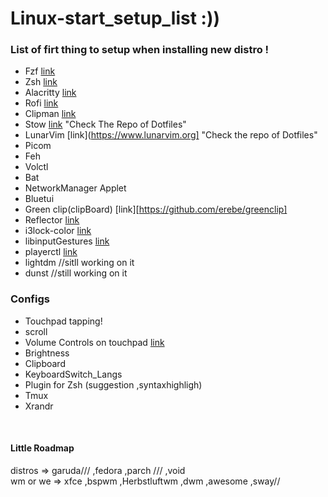 # Linux-start_setup_list :))

### List of firt thing to setup when installing new distro !

- Fzf [link](https://github.com/junegunn/fzf)
- Zsh [link](https://ohmyz.sh/) 
- Alacritty [link](https://github.com/alacritty/alacritty) 
- Rofi [link](https://github.com/davatorium/rofi)
- Clipman [link](https://github.com/chmouel/clipman)
- Stow [link](https://github.com/aspiers/stow) "Check The Repo of Dotfiles"
- LunarVim [link](https://www.lunarvim.org] "Check the repo of Dotfiles"
- Picom
- Feh
- Volctl
- Bat 
- NetworkManager Applet
- Bluetui
- Green clip(clipBoard) [link][https://github.com/erebe/greenclip]
- Reflector [link](https://wiki.archlinux.org/title/Reflector)
- i3lock-color [link](https://github.com/Raymo111/i3lock-color)
- libinputGestures [link](https://github.com/bulletmark/libinput-gestures)
- playerctl [link](https://github.com/altdesktop/playerctl)
- lightdm //sitll working on it 
- dunst //still working on it 


### Configs
- Touchpad tapping!
- scroll
- Volume Controls on touchpad [link](https://luxagraf.net/src/guide-to-switching-i3-to-sway)
- Brightness
- Clipboard
- KeyboardSwitch_Langs
- Plugin for Zsh (suggestion ,syntaxhighligh)
- Tmux
- Xrandr

<br/>

#### Little Roadmap
distros => garuda/// ,fedora ,parch /// ,void
<br/>
wm or we => xfce ,bspwm ,Herbstluftwm ,dwm ,awesome ,sway//
